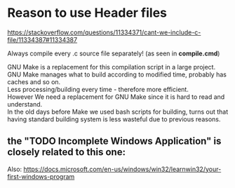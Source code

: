 # Reason to use Header files
https://stackoverflow.com/questions/11334371/cant-we-include-c-file/11334387#11334387

Always compile every .c source file separately! (as seen in **compile.cmd**)

GNU Make is a replacement for this compilation script in a large project.  
GNU Make manages what to build according to modified time, probably has caches and so on.  
Less processing/building every time - therefore more efficient.  
However We need a replacement for GNU Make since it is hard to read and understand.  
In the old days before Make we used bash scripts for building, turns out that having standard building system is less wasteful due to previous reasons.   

## the "TODO Incomplete Windows Application" is closely related to this one:
Also: https://docs.microsoft.com/en-us/windows/win32/learnwin32/your-first-windows-program

